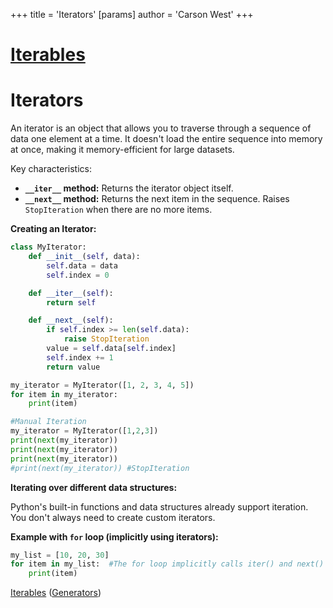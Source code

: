 +++
 title = 'Iterators'
[params]
	author = 'Carson West'
+++
# [Iterables](./../iterables/)
# Iterators

An iterator is an object that allows you to traverse through a sequence of data one element at a time.  It doesn't load the entire sequence into memory at once, making it memory-efficient for large datasets.

Key characteristics:

*   **`__iter__` method:** Returns the iterator object itself.
*   **`__next__` method:** Returns the next item in the sequence. Raises `StopIteration` when there are no more items.


**Creating an Iterator:**

```python
class MyIterator:
    def __init__(self, data):
        self.data = data
        self.index = 0

    def __iter__(self):
        return self

    def __next__(self):
        if self.index >= len(self.data):
            raise StopIteration
        value = self.data[self.index]
        self.index += 1
        return value

my_iterator = MyIterator([1, 2, 3, 4, 5])
for item in my_iterator:
    print(item)

#Manual Iteration
my_iterator = MyIterator([1,2,3])
print(next(my_iterator))
print(next(my_iterator))
print(next(my_iterator))
#print(next(my_iterator)) #StopIteration

```

**Iterating over different data structures:**

Python's built-in functions and data structures already support iteration.  You don't always need to create custom iterators.


**Example with `for` loop (implicitly using iterators):**

```python
my_list = [10, 20, 30]
for item in my_list:  #The for loop implicitly calls iter() and next()
    print(item)
```

[Iterables](./../iterables/)  ([Generators](./../generators/))
